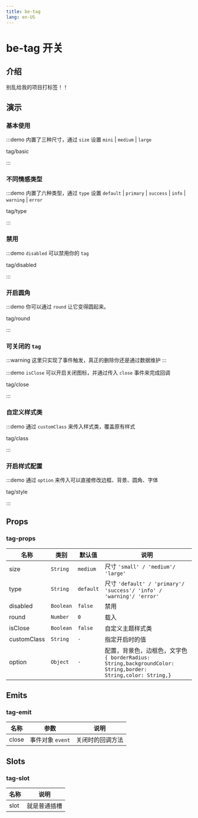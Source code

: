 ```yaml
---
title: be-tag
lang: en-US
---
```


# be-tag 开关

## 介绍

别乱给我的项目打标签！！


## 演示

### 基本使用

:::demo 内置了三种尺寸，通过 `size` 设置 `mini` | `medium` | `large`

tag/basic

:::

### 不同情感类型

:::demo 内置了六种类型，通过 `type` 设置 `default` | `primary` | `success` | `info` | `warning` | `error`

tag/type

:::

### 禁用

:::demo `disabled` 可以禁用你的 `tag`

tag/disabled

:::

### 开启圆角

:::demo 你可以通过 `round` 让它变得圆起来。

tag/round

:::

### 可关闭的 `tag`
:::warning
这里只实现了事件触发，真正的删除你还是通过数据维护
:::

:::demo `isClose` 可以开启关闭图标，并通过传入 `close` 事件来完成回调

tag/close

:::

### 自定义样式类

:::demo 通过 `customClass` 来传入样式类，覆盖原有样式

tag/class

:::

### 开启样式配置

:::demo 通过 `option` 来传入可以直接修改边框、背景、圆角、字体

tag/style

:::


## Props

### tag-props

| 名称          | 类别                            | 默认值       | 说明                                                                                              |
|-------------|-------------------------------|-----------|-------------------------------------------------------------------------------------------------|
| size        | `String`                      | `medium`  | 尺寸 `'small' / 'medium'/ 'large'`                                                                |
| type        | `String`                      | `default` | 尺寸 `'default' / 'primary'/ 'success'/ 'info' / 'warning'/ 'error'`                              |
| disabled    | `Boolean`                     | `false`   | 禁用                                                                                              |
| round       | `Number`                      | `0`       | 载入                                                                                              |
| isClose     | `Boolean`                     | `false`   |自定义主题样式类                                                                                        |
| customClass | `String`                      | `-`       | 指定开启时的值                                                                                         |
| option      | `Object`                      | `-`       | 配置，背景色，边框色，文字色 `{ borderRadius: String,backgroundColor: String,border: String,color: String,}`  |


## Emits

### tag-emit

| 名称             | 参数              | 说明               |
|----------------|-----------------|------------------|
| close          | 事件对象 `event`    | 关闭时的回调方法 |


## Slots

### tag-slot

| 名称              | 说明        |  
|-----------------|-----------|
| slot            | 就是普通插槽    |




